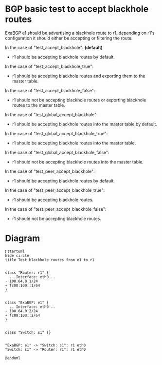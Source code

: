 # BGP basic test to accept blackhole routes

ExaBGP e1 should be advertising a blackhole route to r1, depending on r1's configuration it should either be accepting or filtering the route.


In the case of "test_accept_blackhole": **(default)**
  - r1 should be accepting blackhole routes by default.

In the case of "test_accept_blackhole_true":
  - r1 should be accepting blackhole routes and exporting them to the master table.

In the case of "test_accept_blackhole_false":
  - r1 should not be accepting blackhole routes or exporting blackhole routes to the master table.

In the case of "test_global_accept_blackhole":
  - r1 should be accepting blackhole routes into the master table by default.

In the case of "test_global_accept_blackhole_true":
  - r1 should be accepting blackhole routes into the master table.

In the case of "test_global_accept_blackhole_false":
  - r1 should not be accepting blackhole routes into the master table.

In the case of "test_peer_accept_blackhole":
  - r1 should be accepting blackhole routes by default.

In the case of "test_peer_accept_blackhole_true":
  - r1 should be accepting blackhole routes.

In the case of "test_peer_accept_blackhole_false":
  - r1 should not be accepting blackhole routes.

# Diagram

```plantuml
@startuml
hide circle
title Test blackhole routes from e1 to r1


class "Router: r1" {
  .. Interface: eth0 ..
- 100.64.0.1/24
+ fc00:100::1/64
}


class "ExaBGP: e1" {
  .. Interface: eth0 ..
- 100.64.0.2/24
+ fc00:100::2/64
}


class "Switch: s1" {}


"ExaBGP: e1" -> "Switch: s1": r1 eth0
"Switch: s1" -> "Router: r1": r1 eth0

@enduml
```
